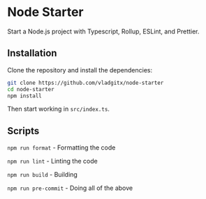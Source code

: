 # Node Starter

Start a Node.js project with Typescript, Rollup, ESLint, and Prettier.

## Installation

Clone the repository and install the dependencies:

```bash
git clone https://github.com/vladgitx/node-starter
cd node-starter
npm install
```
Then start working in `src/index.ts`.

## Scripts

`npm run format` - Formatting the code

`npm run lint` - Linting the code

`npm run build` - Building

`npm run pre-commit` - Doing all of the above
